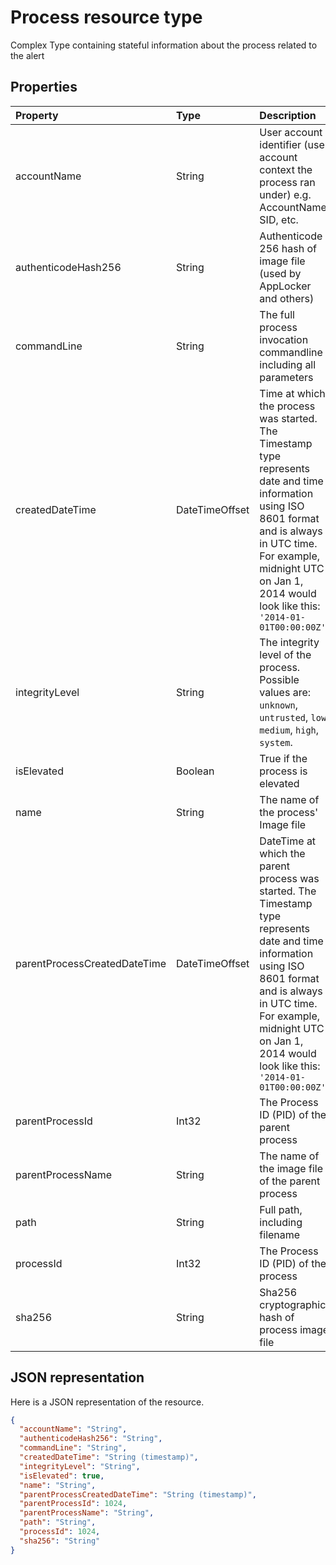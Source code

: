 # Process resource type

Complex Type containing stateful information about the process related to the alert

## Properties

| Property   | Type|Description|
|:---------------|:--------|:----------|
|accountName|String|User account identifier (user account context the process ran under) e.g. AccountName, SID, etc.|
|authenticodeHash256|String|Authenticode 256 hash of image file (used by AppLocker and others)|
|commandLine|String|The full process invocation commandline including all parameters|
|createdDateTime|DateTimeOffset|Time at which the process was started. The Timestamp type represents date and time information using ISO 8601 format and is always in UTC time. For example, midnight UTC on Jan 1, 2014 would look like this: `'2014-01-01T00:00:00Z'`|
|integrityLevel|String|The integrity level of the process. Possible values are: `unknown`, `untrusted`, `low`, `medium`, `high`, `system`.|
|isElevated|Boolean|True if the process is elevated|
|name|String|The name of the process' Image file|
|parentProcessCreatedDateTime|DateTimeOffset|DateTime at which the parent process was started. The Timestamp type represents date and time information using ISO 8601 format and is always in UTC time. For example, midnight UTC on Jan 1, 2014 would look like this: `'2014-01-01T00:00:00Z'`|
|parentProcessId|Int32|The Process ID (PID) of the parent process|
|parentProcessName|String|The name of the image file of the parent process|
|path|String|Full path, including filename|
|processId|Int32|The Process ID (PID) of the process|
|sha256|String|Sha256 cryptographic hash of process image file|

## JSON representation

Here is a JSON representation of the resource.

<!-- {
  "blockType": "resource",
  "optionalProperties": [

  ],
  "@odata.type": "microsoft.graph.Process"
}-->

```json
{
  "accountName": "String",
  "authenticodeHash256": "String",
  "commandLine": "String",
  "createdDateTime": "String (timestamp)",
  "integrityLevel": "String",
  "isElevated": true,
  "name": "String",
  "parentProcessCreatedDateTime": "String (timestamp)",
  "parentProcessId": 1024,
  "parentProcessName": "String",
  "path": "String",
  "processId": 1024,
  "sha256": "String"
}

```

<!-- uuid: 8fcb5dbc-d5aa-4681-8e31-b001d5168d79
2015-10-25 14:57:30 UTC -->
<!-- {
  "type": "#page.annotation",
  "description": "Process resource",
  "keywords": "",
  "section": "documentation",
  "tocPath": ""
}-->